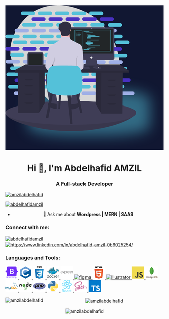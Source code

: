 <div align="center">
<div width="100%" height="150px" style="background-color: hsla(229, 50%, 13%, 1)">
<svg width="577" height="523" viewBox="0 0 577 523" fill="none" xmlns="http://www.w3.org/2000/svg">
<g filter="url(#filter0_d_131_2)">
<ellipse cx="270.5" cy="379" rx="172.5" ry="32" fill="#54C1D9"/>
</g>
<g clip-path="url(#clip0_131_2)">
<mask id="mask0_131_2" style="mask-type:luminance" maskUnits="userSpaceOnUse" x="0" y="0" width="477" height="457">
<path d="M477 0H0V456.842H477V0Z" fill="white"/>
</mask>
<g mask="url(#mask0_131_2)">
<path d="M409.062 170.967C384.235 73.3659 298.453 2.91186 197.762 0.0860066C144.53 -1.40795 88.5153 16.2428 47.7324 78.0094C-25.1716 188.423 52.2125 264.723 106.163 300.979C132.227 318.53 155.713 339.634 175.939 363.68C212.381 406.914 282.486 460.638 365.978 376.46C426.493 315.448 425.598 235.979 409.062 170.967Z" fill="#D7D7D7"/>
<path d="M101.701 22.6566H63.0104C59.3473 22.6566 56.3777 25.6255 56.3777 29.2878C56.3777 32.9501 59.3473 35.919 63.0104 35.919H101.701C105.364 35.919 108.334 32.9501 108.334 29.2878C108.334 25.6255 105.364 22.6566 101.701 22.6566Z" fill="#54C1D9"/>
<path d="M164.159 22.6566H125.468C121.805 22.6566 118.835 25.6255 118.835 29.2878C118.835 32.9501 121.805 35.919 125.468 35.919H164.159C167.822 35.919 170.791 32.9501 170.791 29.2878C170.791 25.6255 167.822 22.6566 164.159 22.6566Z" fill="#54C1D9"/>
<path d="M287.416 22.6566H248.725C245.062 22.6566 242.093 25.6255 242.093 29.2878C242.093 32.9501 245.062 35.919 248.725 35.919H287.416C291.079 35.919 294.049 32.9501 294.049 29.2878C294.049 25.6255 291.079 22.6566 287.416 22.6566Z" fill="#54C1D9"/>
<path d="M226.616 22.6566H187.926C184.263 22.6566 181.293 25.6255 181.293 29.2878C181.293 32.9501 184.263 35.919 187.926 35.919H226.616C230.28 35.919 233.249 32.9501 233.249 29.2878C233.249 25.6255 230.28 22.6566 226.616 22.6566Z" fill="#54C1D9"/>
<path d="M349.874 22.6566H311.183C307.52 22.6566 304.55 25.6255 304.55 29.2878C304.55 32.9501 307.52 35.919 311.183 35.919H349.874C353.537 35.919 356.506 32.9501 356.506 29.2878C356.506 25.6255 353.537 22.6566 349.874 22.6566Z" fill="#54C1D9"/>
<path d="M106.123 64.6542H67.4322C63.7691 64.6542 60.7995 67.6231 60.7995 71.2854C60.7995 74.9477 63.7691 77.9166 67.4322 77.9166H106.123C109.786 77.9166 112.755 74.9477 112.755 71.2854C112.755 67.6231 109.786 64.6542 106.123 64.6542Z" fill="#54C1D9"/>
<path d="M168.581 64.6542H129.89C126.227 64.6542 123.257 67.6231 123.257 71.2854C123.257 74.9477 126.227 77.9166 129.89 77.9166H168.581C172.244 77.9166 175.213 74.9477 175.213 71.2854C175.213 67.6231 172.244 64.6542 168.581 64.6542Z" fill="#54C1D9"/>
<path d="M291.838 64.6542H253.147C249.484 64.6542 246.514 67.6231 246.514 71.2854C246.514 74.9477 249.484 77.9166 253.147 77.9166H291.838C295.501 77.9166 298.47 74.9477 298.47 71.2854C298.47 67.6231 295.501 64.6542 291.838 64.6542Z" fill="#54C1D9"/>
<path d="M231.038 64.6542H192.348C188.684 64.6542 185.715 67.6231 185.715 71.2854C185.715 74.9477 188.684 77.9166 192.348 77.9166H231.038C234.701 77.9166 237.671 74.9477 237.671 71.2854C237.671 67.6231 234.701 64.6542 231.038 64.6542Z" fill="#54C1D9"/>
<path d="M354.295 64.6542H315.605C311.942 64.6542 308.972 67.6231 308.972 71.2854C308.972 74.9477 311.942 77.9166 315.605 77.9166H354.295C357.959 77.9166 360.928 74.9477 360.928 71.2854C360.928 67.6231 357.959 64.6542 354.295 64.6542Z" fill="#54C1D9"/>
<path d="M418.411 65.2068H379.721C376.058 65.2068 373.088 68.1757 373.088 71.838C373.088 75.5003 376.058 78.4692 379.721 78.4692H418.411C422.074 78.4692 425.044 75.5003 425.044 71.838C425.044 68.1757 422.074 65.2068 418.411 65.2068Z" fill="#54C1D9"/>
<path d="M72.9594 128.756H34.2688C30.6057 128.756 27.6361 131.725 27.6361 135.387C27.6361 139.049 30.6057 142.018 34.2688 142.018H72.9594C76.6226 142.018 79.5921 139.049 79.5921 135.387C79.5921 131.725 76.6226 128.756 72.9594 128.756Z" fill="#54C1D9"/>
<path d="M135.417 128.756H96.7265C93.0634 128.756 90.0939 131.725 90.0939 135.387C90.0939 139.049 93.0634 142.018 96.7265 142.018H135.417C139.08 142.018 142.05 139.049 142.05 135.387C142.05 131.725 139.08 128.756 135.417 128.756Z" fill="#54C1D9"/>
<path d="M258.674 128.756H219.984C216.321 128.756 213.351 131.725 213.351 135.387C213.351 139.049 216.321 142.018 219.984 142.018H258.674C262.338 142.018 265.307 139.049 265.307 135.387C265.307 131.725 262.338 128.756 258.674 128.756Z" fill="#54C1D9"/>
<path d="M197.875 128.756H159.184C155.521 128.756 152.552 131.725 152.552 135.387C152.552 139.049 155.521 142.018 159.184 142.018H197.875C201.538 142.018 204.508 139.049 204.508 135.387C204.508 131.725 201.538 128.756 197.875 128.756Z" fill="#54C1D9"/>
<path d="M321.132 128.756H282.441C278.778 128.756 275.809 131.725 275.809 135.387C275.809 139.049 278.778 142.018 282.441 142.018H321.132C324.795 142.018 327.765 139.049 327.765 135.387C327.765 131.725 324.795 128.756 321.132 128.756Z" fill="#54C1D9"/>
<path d="M383.037 128.756H344.346C340.683 128.756 337.714 131.725 337.714 135.387C337.714 139.049 340.683 142.018 344.346 142.018H383.037C386.7 142.018 389.67 139.049 389.67 135.387C389.67 131.725 386.7 128.756 383.037 128.756Z" fill="#54C1D9"/>
<path d="M445.495 128.756H406.804C403.141 128.756 400.171 131.725 400.171 135.387C400.171 139.049 403.141 142.018 406.804 142.018H445.495C449.158 142.018 452.127 139.049 452.127 135.387C452.127 131.725 449.158 128.756 445.495 128.756Z" fill="#54C1D9"/>
<path d="M55.2723 289.562H16.5817C12.9186 289.562 9.94901 292.531 9.94901 296.193C9.94901 299.856 12.9186 302.825 16.5817 302.825H55.2723C58.9354 302.825 61.905 299.856 61.905 296.193C61.905 292.531 58.9354 289.562 55.2723 289.562Z" fill="#54C1D9"/>
<path d="M117.73 289.562H79.0394C75.3763 289.562 72.4067 292.531 72.4067 296.193C72.4067 299.856 75.3763 302.825 79.0394 302.825H117.73C121.393 302.825 124.363 299.856 124.363 296.193C124.363 292.531 121.393 289.562 117.73 289.562Z" fill="#54C1D9"/>
<path d="M240.987 289.562H202.297C198.634 289.562 195.664 292.531 195.664 296.193C195.664 299.856 198.634 302.825 202.297 302.825H240.987C244.65 302.825 247.62 299.856 247.62 296.193C247.62 292.531 244.65 289.562 240.987 289.562Z" fill="#54C1D9"/>
<path d="M180.188 289.562H141.497C137.834 289.562 134.864 292.531 134.864 296.193C134.864 299.856 137.834 302.825 141.497 302.825H180.188C183.851 302.825 186.82 299.856 186.82 296.193C186.82 292.531 183.851 289.562 180.188 289.562Z" fill="#54C1D9"/>
<path d="M303.445 289.562H264.754C261.091 289.562 258.122 292.531 258.122 296.193C258.122 299.856 261.091 302.825 264.754 302.825H303.445C307.108 302.825 310.078 299.856 310.078 296.193C310.078 292.531 307.108 289.562 303.445 289.562Z" fill="#54C1D9"/>
<path d="M364.244 289.01H325.554C321.891 289.01 318.921 291.979 318.921 295.641C318.921 299.303 321.891 302.272 325.554 302.272H364.244C367.908 302.272 370.877 299.303 370.877 295.641C370.877 291.979 367.908 289.01 364.244 289.01Z" fill="#54C1D9"/>
<path d="M426.702 289.01H388.012C384.348 289.01 381.379 291.979 381.379 295.641C381.379 299.303 384.348 302.272 388.012 302.272H426.702C430.365 302.272 433.335 299.303 433.335 295.641C433.335 291.979 430.365 289.01 426.702 289.01Z" fill="#54C1D9"/>
<path d="M49.1923 244.249H10.5017C6.83861 244.249 3.86906 247.218 3.86906 250.88C3.86906 254.543 6.83861 257.511 10.5017 257.511H49.1923C52.8555 257.511 55.825 254.543 55.825 250.88C55.825 247.218 52.8555 244.249 49.1923 244.249Z" fill="#54C1D9"/>
<path d="M111.65 244.249H72.9594C69.2963 244.249 66.3268 247.218 66.3268 250.88C66.3268 254.543 69.2963 257.511 72.9594 257.511H111.65C115.313 257.511 118.283 254.543 118.283 250.88C118.283 247.218 115.313 244.249 111.65 244.249Z" fill="#54C1D9"/>
<path d="M234.907 244.249H196.217C192.554 244.249 189.584 247.218 189.584 250.88C189.584 254.543 192.554 257.511 196.217 257.511H234.907C238.57 257.511 241.54 254.543 241.54 250.88C241.54 247.218 238.57 244.249 234.907 244.249Z" fill="#54C1D9"/>
<path d="M174.108 244.249H135.417C131.754 244.249 128.784 247.218 128.784 250.88C128.784 254.543 131.754 257.511 135.417 257.511H174.108C177.771 257.511 180.74 254.543 180.74 250.88C180.74 247.218 177.771 244.249 174.108 244.249Z" fill="#54C1D9"/>
<path d="M297.365 244.249H258.674C255.011 244.249 252.042 247.218 252.042 250.88C252.042 254.543 255.011 257.511 258.674 257.511H297.365C301.028 257.511 303.998 254.543 303.998 250.88C303.998 247.218 301.028 244.249 297.365 244.249Z" fill="#54C1D9"/>
<path d="M357.612 244.249H318.921C315.258 244.249 312.289 247.218 312.289 250.88C312.289 254.543 315.258 257.511 318.921 257.511H357.612C361.275 257.511 364.244 254.543 364.244 250.88C364.244 247.218 361.275 244.249 357.612 244.249Z" fill="#54C1D9"/>
<path d="M420.07 244.249H381.379C377.716 244.249 374.746 247.218 374.746 250.88C374.746 254.543 377.716 257.511 381.379 257.511H420.07C423.733 257.511 426.702 254.543 426.702 250.88C426.702 247.218 423.733 244.249 420.07 244.249Z" fill="#54C1D9"/>
<path d="M46.4287 197.831H7.73812C4.075 197.831 1.10545 200.8 1.10545 204.462C1.10545 208.124 4.075 211.093 7.73812 211.093H46.4287C50.0919 211.093 53.0614 208.124 53.0614 204.462C53.0614 200.8 50.0919 197.831 46.4287 197.831Z" fill="#9FAFE6"/>
<path d="M108.886 197.831H70.1958C66.5327 197.831 63.5631 200.8 63.5631 204.462C63.5631 208.124 66.5327 211.093 70.1958 211.093H108.886C112.55 211.093 115.519 208.124 115.519 204.462C115.519 200.8 112.55 197.831 108.886 197.831Z" fill="#9FAFE6"/>
<path d="M232.144 197.831H193.453C189.79 197.831 186.82 200.8 186.82 204.462C186.82 208.124 189.79 211.093 193.453 211.093H232.144C235.807 211.093 238.776 208.124 238.776 204.462C238.776 200.8 235.807 197.831 232.144 197.831Z" fill="#9FAFE6"/>
<path d="M171.344 197.831H132.654C128.99 197.831 126.021 200.8 126.021 204.462C126.021 208.124 128.99 211.093 132.654 211.093H171.344C175.007 211.093 177.977 208.124 177.977 204.462C177.977 200.8 175.007 197.831 171.344 197.831Z" fill="#9FAFE6"/>
<path d="M294.601 197.831H255.911C252.248 197.831 249.278 200.8 249.278 204.462C249.278 208.124 252.248 211.093 255.911 211.093H294.601C298.265 211.093 301.234 208.124 301.234 204.462C301.234 200.8 298.265 197.831 294.601 197.831Z" fill="#9FAFE6"/>
<path d="M358.717 199.489H320.027C316.364 199.489 313.394 202.457 313.394 206.12C313.394 209.782 316.364 212.751 320.027 212.751H358.717C362.38 212.751 365.35 209.782 365.35 206.12C365.35 202.457 362.38 199.489 358.717 199.489Z" fill="#9FAFE6"/>
<path d="M421.175 199.489H382.484C378.821 199.489 375.852 202.457 375.852 206.12C375.852 209.782 378.821 212.751 382.484 212.751H421.175C424.838 212.751 427.808 209.782 427.808 206.12C427.808 202.457 424.838 199.489 421.175 199.489Z" fill="#9FAFE6"/>
<path d="M62.4577 173.516H23.7671C20.104 173.516 17.1344 176.485 17.1344 180.148C17.1344 183.81 20.104 186.779 23.7671 186.779H62.4577C66.1208 186.779 69.0904 183.81 69.0904 180.148C69.0904 176.485 66.1208 173.516 62.4577 173.516Z" fill="#54C1D9"/>
<path d="M124.915 173.516H86.2248C82.5617 173.516 79.5921 176.485 79.5921 180.148C79.5921 183.81 82.5617 186.779 86.2248 186.779H124.915C128.579 186.779 131.548 183.81 131.548 180.148C131.548 176.485 128.579 173.516 124.915 173.516Z" fill="#54C1D9"/>
<path d="M248.173 173.516H209.482C205.819 173.516 202.849 176.485 202.849 180.148C202.849 183.81 205.819 186.779 209.482 186.779H248.173C251.836 186.779 254.805 183.81 254.805 180.148C254.805 176.485 251.836 173.516 248.173 173.516Z" fill="#54C1D9"/>
<path d="M187.373 173.516H148.683C145.019 173.516 142.05 176.485 142.05 180.148C142.05 183.81 145.019 186.779 148.683 186.779H187.373C191.036 186.779 194.006 183.81 194.006 180.148C194.006 176.485 191.036 173.516 187.373 173.516Z" fill="#54C1D9"/>
<path d="M310.63 173.516H271.94C268.277 173.516 265.307 176.485 265.307 180.148C265.307 183.81 268.277 186.779 271.94 186.779H310.63C314.293 186.779 317.263 183.81 317.263 180.148C317.263 176.485 314.293 173.516 310.63 173.516Z" fill="#54C1D9"/>
<path d="M375.299 175.727H336.608C332.945 175.727 329.976 178.696 329.976 182.358C329.976 186.02 332.945 188.989 336.608 188.989H375.299C378.962 188.989 381.932 186.02 381.932 182.358C381.932 178.696 378.962 175.727 375.299 175.727Z" fill="#54C1D9"/>
<path d="M437.757 175.727H399.066C395.403 175.727 392.433 178.696 392.433 182.358C392.433 186.02 395.403 188.989 399.066 188.989H437.757C441.42 188.989 444.389 186.02 444.389 182.358C444.389 178.696 441.42 175.727 437.757 175.727Z" fill="#54C1D9"/>
<path d="M45.3233 107.204H6.63268C2.96955 107.204 0 110.173 0 113.836C0 117.498 2.96955 120.467 6.63268 120.467H45.3233C48.9864 120.467 51.956 117.498 51.956 113.836C51.956 110.173 48.9864 107.204 45.3233 107.204Z" fill="#54C1D9"/>
<path d="M107.781 107.204H69.0904C65.4273 107.204 62.4577 110.173 62.4577 113.836C62.4577 117.498 65.4273 120.467 69.0904 120.467H107.781C111.444 120.467 114.414 117.498 114.414 113.836C114.414 110.173 111.444 107.204 107.781 107.204Z" fill="#54C1D9"/>
<path d="M231.038 107.204H192.348C188.684 107.204 185.715 110.173 185.715 113.836C185.715 117.498 188.684 120.467 192.348 120.467H231.038C234.701 120.467 237.671 117.498 237.671 113.836C237.671 110.173 234.701 107.204 231.038 107.204Z" fill="#54C1D9"/>
<path d="M170.239 107.204H131.548C127.885 107.204 124.915 110.173 124.915 113.836C124.915 117.498 127.885 120.467 131.548 120.467H170.239C173.902 120.467 176.871 117.498 176.871 113.836C176.871 110.173 173.902 107.204 170.239 107.204Z" fill="#54C1D9"/>
<path d="M293.496 107.204H254.805C251.142 107.204 248.173 110.173 248.173 113.836C248.173 117.498 251.142 120.467 254.805 120.467H293.496C297.159 120.467 300.129 117.498 300.129 113.836C300.129 110.173 297.159 107.204 293.496 107.204Z" fill="#54C1D9"/>
<path d="M358.165 107.204H319.474C315.811 107.204 312.841 110.173 312.841 113.836C312.841 117.498 315.811 120.467 319.474 120.467H358.165C361.828 120.467 364.797 117.498 364.797 113.836C364.797 110.173 361.828 107.204 358.165 107.204Z" fill="#54C1D9"/>
<path d="M420.622 107.204H381.932C378.269 107.204 375.299 110.173 375.299 113.836C375.299 117.498 378.269 120.467 381.932 120.467H420.622C424.285 120.467 427.255 117.498 427.255 113.836C427.255 110.173 424.285 107.204 420.622 107.204Z" fill="#54C1D9"/>
<path d="M140.392 43.6554H101.701C98.0379 43.6554 95.0684 46.6243 95.0684 50.2866C95.0684 53.9489 98.0379 56.9178 101.701 56.9178H140.392C144.055 56.9178 147.024 53.9489 147.024 50.2866C147.024 46.6243 144.055 43.6554 140.392 43.6554Z" fill="#4830C1"/>
<path d="M202.849 43.6554H164.159C160.496 43.6554 157.526 46.6243 157.526 50.2866C157.526 53.9489 160.496 56.9178 164.159 56.9178H202.849C206.512 56.9178 209.482 53.9489 209.482 50.2866C209.482 46.6243 206.512 43.6554 202.849 43.6554Z" fill="#4830C1"/>
<path d="M326.107 43.6554H287.416C283.753 43.6554 280.783 46.6243 280.783 50.2866C280.783 53.9489 283.753 56.9178 287.416 56.9178H326.107C329.77 56.9178 332.739 53.9489 332.739 50.2866C332.739 46.6243 329.77 43.6554 326.107 43.6554Z" fill="#4830C1"/>
<path d="M265.307 43.6554H226.616C222.953 43.6554 219.984 46.6243 219.984 50.2866C219.984 53.9489 222.953 56.9178 226.616 56.9178H265.307C268.97 56.9178 271.94 53.9489 271.94 50.2866C271.94 46.6243 268.97 43.6554 265.307 43.6554Z" fill="#4830C1"/>
<path d="M388.564 43.6554H349.874C346.211 43.6554 343.241 46.6243 343.241 50.2866C343.241 53.9489 346.211 56.9178 349.874 56.9178H388.564C392.227 56.9178 395.197 53.9489 395.197 50.2866C395.197 46.6243 392.227 43.6554 388.564 43.6554Z" fill="#4830C1"/>
<path d="M75.7231 313.324H37.0324C33.3693 313.324 30.3998 316.293 30.3998 319.955C30.3998 323.618 33.3693 326.586 37.0324 326.586H75.7231C79.3862 326.586 82.3557 323.618 82.3557 319.955C82.3557 316.293 79.3862 313.324 75.7231 313.324Z" fill="#9FAFE6"/>
<path d="M138.181 313.324H99.4901C95.827 313.324 92.8575 316.293 92.8575 319.955C92.8575 323.618 95.827 326.586 99.4901 326.586H138.181C141.844 326.586 144.813 323.618 144.813 319.955C144.813 316.293 141.844 313.324 138.181 313.324Z" fill="#9FAFE6"/>
<path d="M261.438 313.324H222.747C219.084 313.324 216.115 316.293 216.115 319.955C216.115 323.618 219.084 326.586 222.747 326.586H261.438C265.101 326.586 268.071 323.618 268.071 319.955C268.071 316.293 265.101 313.324 261.438 313.324Z" fill="#9FAFE6"/>
<path d="M200.638 313.324H161.948C158.285 313.324 155.315 316.293 155.315 319.955C155.315 323.618 158.285 326.586 161.948 326.586H200.638C204.302 326.586 207.271 323.618 207.271 319.955C207.271 316.293 204.302 313.324 200.638 313.324Z" fill="#9FAFE6"/>
<path d="M323.896 313.324H285.205C281.542 313.324 278.572 316.293 278.572 319.955C278.572 323.618 281.542 326.586 285.205 326.586H323.896C327.559 326.586 330.528 323.618 330.528 319.955C330.528 316.293 327.559 313.324 323.896 313.324Z" fill="#9FAFE6"/>
<path d="M464.287 313.324H425.597C421.934 313.324 418.964 316.293 418.964 319.955C418.964 323.618 421.934 326.586 425.597 326.586H464.287C467.951 326.586 470.92 323.618 470.92 319.955C470.92 316.293 467.951 313.324 464.287 313.324Z" fill="#9FAFE6"/>
<path d="M396.855 313.877H358.165C354.501 313.877 351.532 316.846 351.532 320.508C351.532 324.17 354.501 327.139 358.165 327.139H396.855C400.518 327.139 403.488 324.17 403.488 320.508C403.488 316.846 400.518 313.877 396.855 313.877Z" fill="#9FAFE6"/>
<path d="M78.4867 265.8H39.7961C36.1329 265.8 33.1634 268.769 33.1634 272.432C33.1634 276.094 36.1329 279.063 39.7961 279.063H78.4867C82.1498 279.063 85.1193 276.094 85.1193 272.432C85.1193 268.769 82.1498 265.8 78.4867 265.8Z" fill="#4830C1"/>
<path d="M140.944 265.8H102.254C98.5906 265.8 95.6211 268.769 95.6211 272.432C95.6211 276.094 98.5906 279.063 102.254 279.063H140.944C144.608 279.063 147.577 276.094 147.577 272.432C147.577 268.769 144.608 265.8 140.944 265.8Z" fill="#4830C1"/>
<path d="M264.202 265.8H225.511C221.848 265.8 218.878 268.769 218.878 272.432C218.878 276.094 221.848 279.063 225.511 279.063H264.202C267.865 279.063 270.834 276.094 270.834 272.432C270.834 268.769 267.865 265.8 264.202 265.8Z" fill="#4830C1"/>
<path d="M203.402 265.8H164.711C161.048 265.8 158.079 268.769 158.079 272.432C158.079 276.094 161.048 279.063 164.711 279.063H203.402C207.065 279.063 210.035 276.094 210.035 272.432C210.035 268.769 207.065 265.8 203.402 265.8Z" fill="#4830C1"/>
<path d="M326.659 265.8H287.969C284.306 265.8 281.336 268.769 281.336 272.432C281.336 276.094 284.306 279.063 287.969 279.063H326.659C330.322 279.063 333.292 276.094 333.292 272.432C333.292 268.769 330.322 265.8 326.659 265.8Z" fill="#4830C1"/>
<path d="M387.459 265.248H348.768C345.105 265.248 342.136 268.217 342.136 271.879C342.136 275.541 345.105 278.51 348.768 278.51H387.459C391.122 278.51 394.092 275.541 394.092 271.879C394.092 268.217 391.122 265.248 387.459 265.248Z" fill="#4830C1"/>
<path d="M449.917 265.248H411.226C407.563 265.248 404.593 268.217 404.593 271.879C404.593 275.541 407.563 278.51 411.226 278.51H449.917C453.58 278.51 456.549 275.541 456.549 271.879C456.549 268.217 453.58 265.248 449.917 265.248Z" fill="#4830C1"/>
<path d="M62.4577 222.145H23.7671C20.104 222.145 17.1344 225.114 17.1344 228.776C17.1344 232.439 20.104 235.407 23.7671 235.407H62.4577C66.1208 235.407 69.0904 232.439 69.0904 228.776C69.0904 225.114 66.1208 222.145 62.4577 222.145Z" fill="#54C1D9"/>
<path d="M124.915 222.145H86.2248C82.5617 222.145 79.5921 225.114 79.5921 228.776C79.5921 232.439 82.5617 235.407 86.2248 235.407H124.915C128.579 235.407 131.548 232.439 131.548 228.776C131.548 225.114 128.579 222.145 124.915 222.145Z" fill="#54C1D9"/>
<path d="M248.173 222.145H209.482C205.819 222.145 202.849 225.114 202.849 228.776C202.849 232.439 205.819 235.407 209.482 235.407H248.173C251.836 235.407 254.805 232.439 254.805 228.776C254.805 225.114 251.836 222.145 248.173 222.145Z" fill="#54C1D9"/>
<path d="M187.373 222.145H148.683C145.019 222.145 142.05 225.114 142.05 228.776C142.05 232.439 145.019 235.407 148.683 235.407H187.373C191.036 235.407 194.006 232.439 194.006 228.776C194.006 225.114 191.036 222.145 187.373 222.145Z" fill="#54C1D9"/>
<path d="M310.63 222.145H271.94C268.277 222.145 265.307 225.114 265.307 228.776C265.307 232.439 268.277 235.407 271.94 235.407H310.63C314.293 235.407 317.263 232.439 317.263 228.776C317.263 225.114 314.293 222.145 310.63 222.145Z" fill="#54C1D9"/>
<path d="M374.746 223.25H336.056C332.392 223.25 329.423 226.219 329.423 229.882C329.423 233.544 332.392 236.513 336.056 236.513H374.746C378.409 236.513 381.379 233.544 381.379 229.882C381.379 226.219 378.409 223.25 374.746 223.25Z" fill="#54C1D9"/>
<path d="M437.204 223.25H398.513C394.85 223.25 391.881 226.219 391.881 229.882C391.881 233.544 394.85 236.513 398.513 236.513H437.204C440.867 236.513 443.837 233.544 443.837 229.882C443.837 226.219 440.867 223.25 437.204 223.25Z" fill="#54C1D9"/>
<path d="M44.7706 152.518H6.07995C2.41682 152.518 -0.552727 155.486 -0.552727 159.149C-0.552727 162.811 2.41682 165.78 6.07995 165.78H44.7706C48.4337 165.78 51.4032 162.811 51.4032 159.149C51.4032 155.486 48.4337 152.518 44.7706 152.518Z" fill="#4830C1"/>
<path d="M107.228 152.518H68.5377C64.8745 152.518 61.905 155.486 61.905 159.149C61.905 162.811 64.8745 165.78 68.5377 165.78H107.228C110.891 165.78 113.861 162.811 113.861 159.149C113.861 155.486 110.891 152.518 107.228 152.518Z" fill="#4830C1"/>
<path d="M230.486 152.518H191.795C188.132 152.518 185.162 155.486 185.162 159.149C185.162 162.811 188.132 165.78 191.795 165.78H230.486C234.149 165.78 237.118 162.811 237.118 159.149C237.118 155.486 234.149 152.518 230.486 152.518Z" fill="#4830C1"/>
<path d="M169.686 152.518H130.995C127.332 152.518 124.363 155.486 124.363 159.149C124.363 162.811 127.332 165.78 130.995 165.78H169.686C173.349 165.78 176.319 162.811 176.319 159.149C176.319 155.486 173.349 152.518 169.686 152.518Z" fill="#4830C1"/>
<path d="M292.943 152.518H254.253C250.589 152.518 247.62 155.486 247.62 159.149C247.62 162.811 250.589 165.78 254.253 165.78H292.943C296.606 165.78 299.576 162.811 299.576 159.149C299.576 155.486 296.606 152.518 292.943 152.518Z" fill="#4830C1"/>
<path d="M355.954 153.07H317.263C313.6 153.07 310.63 156.039 310.63 159.701C310.63 163.364 313.6 166.333 317.263 166.333H355.954C359.617 166.333 362.586 163.364 362.586 159.701C362.586 156.039 359.617 153.07 355.954 153.07Z" fill="#4830C1"/>
<path d="M418.411 153.07H379.721C376.058 153.07 373.088 156.039 373.088 159.701C373.088 163.364 376.058 166.333 379.721 166.333H418.411C422.074 166.333 425.044 163.364 425.044 159.701C425.044 156.039 422.074 153.07 418.411 153.07Z" fill="#4830C1"/>
<path d="M79.0394 85.653H40.3488C36.6857 85.653 33.7161 88.6218 33.7161 92.2842C33.7161 95.9465 36.6857 98.9153 40.3488 98.9153H79.0394C82.7025 98.9153 85.6721 95.9465 85.6721 92.2842C85.6721 88.6218 82.7025 85.653 79.0394 85.653Z" fill="#9FAFE6"/>
<path d="M141.497 85.653H102.806C99.1433 85.653 96.1738 88.6218 96.1738 92.2842C96.1738 95.9465 99.1433 98.9153 102.806 98.9153H141.497C145.16 98.9153 148.13 95.9465 148.13 92.2842C148.13 88.6218 145.16 85.653 141.497 85.653Z" fill="#9FAFE6"/>
<path d="M264.754 85.653H226.064C222.401 85.653 219.431 88.6218 219.431 92.2842C219.431 95.9465 222.401 98.9153 226.064 98.9153H264.754C268.417 98.9153 271.387 95.9465 271.387 92.2842C271.387 88.6218 268.417 85.653 264.754 85.653Z" fill="#9FAFE6"/>
<path d="M203.955 85.653H165.264C161.601 85.653 158.632 88.6218 158.632 92.2842C158.632 95.9465 161.601 98.9153 165.264 98.9153H203.955C207.618 98.9153 210.587 95.9465 210.587 92.2842C210.587 88.6218 207.618 85.653 203.955 85.653Z" fill="#9FAFE6"/>
<path d="M327.212 85.653H288.521C284.858 85.653 281.889 88.6218 281.889 92.2842C281.889 95.9465 284.858 98.9153 288.521 98.9153H327.212C330.875 98.9153 333.845 95.9465 333.845 92.2842C333.845 88.6218 330.875 85.653 327.212 85.653Z" fill="#9FAFE6"/>
<path d="M399.066 85.653H360.375C356.712 85.653 353.743 88.6218 353.743 92.2842C353.743 95.9465 356.712 98.9153 360.375 98.9153H399.066C402.729 98.9153 405.699 95.9465 405.699 92.2842C405.699 88.6218 402.729 85.653 399.066 85.653Z" fill="#9FAFE6"/>
<path d="M476.447 388.32C476.447 412.278 371.878 456.842 240.158 456.842C108.438 456.842 0 415.041 0 391.083C0 367.125 108.438 370.084 240.158 370.084C371.878 370.084 476.447 364.362 476.447 388.32Z" fill="#3F3D56"/>
<path opacity="0.1" d="M476.447 388.32C476.447 412.278 371.878 456.842 240.158 456.842C108.438 456.842 0 415.041 0 391.083C0 367.125 108.438 370.084 240.158 370.084C371.878 370.084 476.447 364.362 476.447 388.32Z" fill="black"/>
<path d="M238.5 434.185C370.22 434.185 477 414.764 477 390.806C477 366.849 370.22 347.427 238.5 347.427C106.78 347.427 0 366.849 0 390.806C0 414.764 106.78 434.185 238.5 434.185Z" fill="#3F3D56"/>
<path d="M328.792 243.275V359.29L348.202 390.916L349.68 393.322H426.267L427.814 243.275H328.792Z" fill="#2F2E41"/>
<path opacity="0.1" d="M328.792 243.275V359.29L348.202 390.916L349.393 243.275H328.792Z" fill="black"/>
<path d="M143.9 240.181V356.196L124.49 387.822L123.013 390.228H46.4254L44.8783 240.181H143.9Z" fill="#2F2E41"/>
<path opacity="0.1" d="M143.9 240.181V356.196L124.49 387.822L123.299 240.181H143.9Z" fill="black"/>
<path d="M451.022 237.861V244.822H34.8215V234.768L73.5017 214.658H416.983L451.022 237.861Z" fill="#2F2E41"/>
<path opacity="0.1" d="M451.022 237.861V244.822H34.8215V234.768L451.022 237.861Z" fill="black"/>
<path opacity="0.1" d="M94.3891 272.666H75.8225L68.0866 267.252H102.899L94.3891 272.666Z" fill="black"/>
<path opacity="0.1" d="M94.3891 295.095H75.8225L68.0866 289.681H102.899L94.3891 295.095Z" fill="black"/>
<path opacity="0.1" d="M94.3891 326.806H75.8225L68.0866 321.392H102.899L94.3891 326.806Z" fill="black"/>
<path opacity="0.1" d="M94.3891 358.517H75.8225L68.0866 353.103H102.899L94.3891 358.517Z" fill="black"/>
<path opacity="0.1" d="M378.303 275.759H396.87L404.605 270.346H369.793L378.303 275.759Z" fill="black"/>
<path opacity="0.1" d="M378.303 298.189H396.87L404.605 292.775H369.793L378.303 298.189Z" fill="black"/>
<path opacity="0.1" d="M378.303 329.9H396.87L404.605 324.486H369.793L378.303 329.9Z" fill="black"/>
<path opacity="0.1" d="M378.303 361.611H396.87L404.605 356.196H369.793L378.303 361.611Z" fill="black"/>
<path d="M294.334 195.304L291.753 211.775C291.753 211.775 279.049 218.522 287.982 218.721C296.914 218.92 338.996 218.721 338.996 218.721C338.996 218.721 347.134 218.721 334.232 211.577L331.651 194.311L294.334 195.304Z" fill="#3F3D56"/>
<path opacity="0.1" d="M286.185 218.542C287.92 217.14 289.784 215.906 291.753 214.857L294.334 198.386L331.651 198.421L334.232 214.658C336.352 215.753 338.351 217.068 340.195 218.581C341.852 218.203 343.663 216.799 334.232 211.577L331.651 194.311L294.334 195.304L291.753 211.775C291.753 211.775 281.078 217.446 286.185 218.542Z" fill="black"/>
<path d="M390.947 80.4983H234.641C231.377 80.4983 228.73 83.1442 228.73 86.4084V191.676C228.73 194.94 231.377 197.586 234.641 197.586H390.947C394.211 197.586 396.858 194.94 396.858 191.676V86.4084C396.858 83.1442 394.211 80.4983 390.947 80.4983Z" fill="#3F3D56"/>
<path d="M391.201 86.7493H234.387V174.466H391.201V86.7493Z" fill="#222628"/>
<path d="M312.794 84.9633C313.342 84.9633 313.786 84.519 313.786 83.9708C313.786 83.4232 313.342 82.9789 312.794 82.9789C312.246 82.9789 311.802 83.4232 311.802 83.9708C311.802 84.519 312.246 84.9633 312.794 84.9633Z" fill="#F2F2F2"/>
<path d="M396.858 181.412V191.676C396.858 192.452 396.705 193.22 396.408 193.938C396.111 194.654 395.676 195.306 395.127 195.855C394.577 196.404 393.926 196.839 393.209 197.136C392.491 197.433 391.723 197.586 390.947 197.586H234.641C233.865 197.586 233.097 197.433 232.379 197.136C231.662 196.839 231.01 196.404 230.461 195.855C229.912 195.306 229.477 194.654 229.18 193.938C228.883 193.22 228.73 192.452 228.73 191.676V181.412H396.858Z" fill="#3F3D56"/>
<path d="M312.794 193.319C314.877 193.319 316.565 191.631 316.565 189.548C316.565 187.466 314.877 185.778 312.794 185.778C310.711 185.778 309.022 187.466 309.022 189.548C309.022 191.631 310.711 193.319 312.794 193.319Z" fill="#F2F2F2"/>
<path d="M306.917 229.437V231.422H200.125V229.835L200.272 229.437L202.904 222.293H304.733L306.917 229.437Z" fill="#3F3D56"/>
<path d="M348.014 227.495C347.819 228.326 347.085 229.203 345.425 230.033C339.47 233.01 327.362 229.239 327.362 229.239C327.362 229.239 318.033 227.651 318.033 223.484C318.294 223.304 318.568 223.142 318.85 222.998C321.354 221.673 329.655 218.406 344.374 223.136C345.459 223.476 346.427 224.111 347.172 224.969C347.502 225.293 347.75 225.692 347.897 226.13C348.043 226.57 348.083 227.037 348.014 227.495Z" fill="#3F3D56"/>
<path opacity="0.1" d="M348.014 227.495C340.725 230.287 334.228 230.495 327.561 225.865C324.198 223.532 321.143 222.954 318.85 222.998C321.354 221.673 329.655 218.406 344.374 223.136C345.459 223.476 346.427 224.111 347.172 224.969C347.502 225.293 347.75 225.692 347.897 226.13C348.043 226.57 348.083 227.037 348.014 227.495Z" fill="black"/>
<path d="M338.875 225.865C340.3 225.865 341.456 225.51 341.456 225.072C341.456 224.633 340.3 224.278 338.875 224.278C337.45 224.278 336.294 224.633 336.294 225.072C336.294 225.51 337.45 225.865 338.875 225.865Z" fill="#F2F2F2"/>
<path opacity="0.1" d="M306.917 229.437V231.422H200.125V229.835L200.272 229.437H306.917Z" fill="black"/>
<path d="M218.126 107.282C229.801 107.282 239.266 97.8201 239.266 86.1476C239.266 74.4744 229.801 65.0123 218.126 65.0123C206.451 65.0123 196.986 74.4744 196.986 86.1476C196.986 97.8201 206.451 107.282 218.126 107.282Z" fill="#FFB9B9"/>
<path d="M202.549 96.7149V130.086H237.041C237.041 130.086 232.59 102.277 234.816 93.9337L202.549 96.7149Z" fill="#FFB9B9"/>
<path d="M383.313 90.3501H253.424V167.714H383.313V90.3501Z" stroke="#54C1D9"/>
<path d="M278.572 93.1131H257.016C255.948 93.1131 255.082 93.979 255.082 95.0472V163.017C255.082 164.085 255.948 164.951 257.016 164.951H278.572C279.641 164.951 280.507 164.085 280.507 163.017V95.0472C280.507 93.979 279.641 93.1131 278.572 93.1131Z" stroke="#54C1D9"/>
<path d="M273.874 100.573H263.925C263.467 100.573 263.096 100.944 263.096 101.402C263.096 101.86 263.467 102.231 263.925 102.231H273.874C274.332 102.231 274.703 101.86 274.703 101.402C274.703 100.944 274.332 100.573 273.874 100.573Z" fill="#54C1D9"/>
<path d="M276.078 104.441H264.058C263.527 104.441 263.096 104.872 263.096 105.403C263.096 105.934 263.527 106.364 264.058 106.364H276.078C276.609 106.364 277.04 105.934 277.04 105.403C277.04 104.872 276.609 104.441 276.078 104.441Z" fill="#54C1D9"/>
<path d="M271.663 108.31H263.925C263.467 108.31 263.096 108.681 263.096 109.138C263.096 109.596 263.467 109.967 263.925 109.967H271.663C272.121 109.967 272.492 109.596 272.492 109.138C272.492 108.681 272.121 108.31 271.663 108.31Z" fill="#54C1D9"/>
<path d="M261.438 102.784C262.049 102.784 262.543 102.289 262.543 101.678C262.543 101.068 262.049 100.573 261.438 100.573C260.827 100.573 260.333 101.068 260.333 101.678C260.333 102.289 260.827 102.784 261.438 102.784Z" fill="#54C1D9"/>
<path d="M261.438 106.652C262.049 106.652 262.543 106.157 262.543 105.547C262.543 104.936 262.049 104.441 261.438 104.441C260.827 104.441 260.333 104.936 260.333 105.547C260.333 106.157 260.827 106.652 261.438 106.652Z" fill="#54C1D9"/>
<path d="M261.438 110.52C262.049 110.52 262.543 110.025 262.543 109.415C262.543 108.804 262.049 108.31 261.438 108.31C260.827 108.31 260.333 108.804 260.333 109.415C260.333 110.025 260.827 110.52 261.438 110.52Z" fill="#54C1D9"/>
<path d="M304.51 95.5998H286.719C286.188 95.5998 285.758 96.0302 285.758 96.5612C285.758 97.0922 286.188 97.5226 286.719 97.5226H304.51C305.041 97.5226 305.472 97.0922 305.472 96.5612C305.472 96.0302 305.041 95.5998 304.51 95.5998Z" fill="#54C1D9"/>
<path d="M304.51 160.497H286.719C286.188 160.497 285.758 160.927 285.758 161.458C285.758 161.989 286.188 162.419 286.719 162.419H304.51C305.041 162.419 305.472 161.989 305.472 161.458C305.472 160.927 305.041 160.497 304.51 160.497Z" fill="#54C1D9"/>
<path d="M317.011 99.9261H292.489C291.958 99.9261 291.528 100.357 291.528 100.887C291.528 101.418 291.958 101.849 292.489 101.849H317.011C317.542 101.849 317.973 101.418 317.973 100.887C317.973 100.357 317.542 99.9261 317.011 99.9261Z" fill="#54C1D9"/>
<path d="M317.011 134.538H292.489C291.958 134.538 291.528 134.968 291.528 135.499C291.528 136.03 291.958 136.46 292.489 136.46H317.011C317.542 136.46 317.973 136.03 317.973 135.499C317.973 134.968 317.542 134.538 317.011 134.538Z" fill="#54C1D9"/>
<path d="M326.628 151.843H302.106C301.575 151.843 301.144 152.274 301.144 152.805C301.144 153.336 301.575 153.766 302.106 153.766H326.628C327.159 153.766 327.589 153.336 327.589 152.805C327.589 152.274 327.159 151.843 326.628 151.843Z" fill="#54C1D9"/>
<path d="M317.011 138.864H292.489C291.958 138.864 291.528 139.295 291.528 139.826C291.528 140.357 291.958 140.787 292.489 140.787H317.011C317.542 140.787 317.973 140.357 317.973 139.826C317.973 139.295 317.542 138.864 317.011 138.864Z" fill="#54C1D9"/>
<path d="M324.224 108.579H299.702C299.171 108.579 298.74 109.01 298.74 109.541C298.74 110.072 299.171 110.502 299.702 110.502H324.224C324.755 110.502 325.185 110.072 325.185 109.541C325.185 109.01 324.755 108.579 324.224 108.579Z" fill="#54C1D9"/>
<path d="M327.109 108.579H302.586C302.055 108.579 301.625 109.01 301.625 109.541C301.625 110.072 302.055 110.502 302.586 110.502H327.109C327.64 110.502 328.07 110.072 328.07 109.541C328.07 109.01 327.64 108.579 327.109 108.579Z" fill="#54C1D9"/>
<path d="M341.534 112.906H299.702C299.171 112.906 298.74 113.336 298.74 113.867C298.74 114.398 299.171 114.828 299.702 114.828H341.534C342.065 114.828 342.495 114.398 342.495 113.867C342.495 113.336 342.065 112.906 341.534 112.906Z" fill="#54C1D9"/>
<path d="M309.318 121.559H297.297C296.766 121.559 296.336 121.989 296.336 122.52C296.336 123.051 296.766 123.482 297.297 123.482H309.318C309.849 123.482 310.28 123.051 310.28 122.52C310.28 121.989 309.849 121.559 309.318 121.559Z" fill="#54C1D9"/>
<path d="M339.129 125.885H297.297C296.766 125.885 296.336 126.315 296.336 126.846C296.336 127.377 296.766 127.808 297.297 127.808H339.129C339.66 127.808 340.091 127.377 340.091 126.846C340.091 126.315 339.66 125.885 339.129 125.885Z" fill="#54C1D9"/>
<path d="M343.937 147.517H302.106C301.575 147.517 301.144 147.948 301.144 148.478C301.144 149.009 301.575 149.44 302.106 149.44H343.937C344.468 149.44 344.899 149.009 344.899 148.478C344.899 147.948 344.468 147.517 343.937 147.517Z" fill="#54C1D9"/>
<path d="M308.837 104.253H296.817C296.285 104.253 295.855 104.683 295.855 105.214C295.855 105.745 296.285 106.176 296.817 106.176H308.837C309.368 106.176 309.799 105.745 309.799 105.214C309.799 104.683 309.368 104.253 308.837 104.253Z" fill="#54C1D9"/>
<path d="M309.318 117.232H297.297C296.766 117.232 296.336 117.662 296.336 118.193C296.336 118.724 296.766 119.155 297.297 119.155H309.318C309.849 119.155 310.28 118.724 310.28 118.193C310.28 117.662 309.849 117.232 309.318 117.232Z" fill="#54C1D9"/>
<path d="M309.318 130.211H297.297C296.766 130.211 296.336 130.642 296.336 131.173C296.336 131.704 296.766 132.134 297.297 132.134H309.318C309.849 132.134 310.28 131.704 310.28 131.173C310.28 130.642 309.849 130.211 309.318 130.211Z" fill="#54C1D9"/>
<path d="M308.837 143.191H296.817C296.285 143.191 295.855 143.621 295.855 144.152C295.855 144.683 296.285 145.114 296.817 145.114H308.837C309.368 145.114 309.799 144.683 309.799 144.152C309.799 143.621 309.368 143.191 308.837 143.191Z" fill="#54C1D9"/>
<path d="M308.837 156.17H296.817C296.285 156.17 295.855 156.601 295.855 157.132C295.855 157.663 296.285 158.093 296.817 158.093H308.837C309.368 158.093 309.799 157.663 309.799 157.132C309.799 156.601 309.368 156.17 308.837 156.17Z" fill="#54C1D9"/>
<path d="M270.976 141.766C270.976 141.766 238.153 125.636 238.153 124.524C238.153 123.412 234.816 116.181 232.59 116.181C230.365 116.181 211.45 110.063 200.881 118.963L199.768 126.193L159.157 152.89L170.283 193.491C170.283 193.491 177.515 201.278 175.29 206.84C173.065 212.402 176.959 240.767 176.959 240.767L264.3 237.986V200.165C264.3 200.165 267.081 191.266 268.751 188.486C270.419 185.705 268.751 177.362 268.751 177.362L282.102 160.676C282.102 160.676 280.433 145.103 270.976 141.766Z" fill="#D0CDE1"/>
<path opacity="0.1" d="M160.548 166.517L163.051 152.89C163.051 152.89 148.587 215.739 150.256 222.969C151.925 230.2 164.164 241.324 165.833 241.88C167.502 242.436 183.078 194.048 183.078 194.048L160.548 166.517Z" fill="black"/>
<path d="M168.614 151.221L159.157 152.889C159.157 152.889 144.693 215.739 146.362 222.969C148.031 230.2 160.27 241.324 161.938 241.88C163.608 242.436 179.185 194.048 179.185 194.048L168.614 151.221Z" fill="#D0CDE1"/>
<path opacity="0.1" d="M274.035 169.853L278.764 160.676C278.764 160.676 285.44 223.525 280.989 229.643C276.539 235.762 258.934 238.051 258.934 238.051L258.737 192.379L274.035 169.853Z" fill="black"/>
<path d="M274.87 153.446L282.102 160.676C282.102 160.676 288.777 223.525 284.327 229.643C279.877 235.762 262.272 238.051 262.272 238.051L262.075 192.379L274.87 153.446Z" fill="#D0CDE1"/>
<path d="M166.946 249.11C166.946 249.11 150.813 242.992 148.031 254.672C145.25 266.352 154.707 318.633 154.707 318.633C154.707 318.633 160.826 358.123 164.72 359.235C168.614 360.348 185.86 360.903 188.642 355.898C191.423 350.892 180.297 299.723 180.297 299.723L244.829 298.611C244.829 298.611 240.935 343.106 238.709 346.999C236.484 350.892 236.484 364.241 238.709 364.241C240.935 364.241 265.413 363.128 267.081 359.791C268.751 356.454 278.208 281.369 278.208 281.369C278.208 281.369 285.996 255.228 277.095 256.896C268.194 258.565 166.946 249.11 166.946 249.11Z" fill="#3F3D56"/>
<path d="M262.075 357.566C262.075 357.566 267.638 353.673 270.419 357.566C273.201 361.46 274.314 365.909 262.075 372.584C249.836 379.258 240.379 377.589 240.379 376.477V360.348L262.075 357.566Z" fill="#2F2E41"/>
<path d="M165.833 355.898C165.833 355.898 160.27 352.004 157.488 355.898C154.707 359.791 153.594 364.241 165.833 370.915C178.072 377.589 187.529 375.921 187.529 374.809V358.679L165.833 355.898Z" fill="#2F2E41"/>
<path d="M218.263 59.4979C216.158 59.4249 214.056 59.7244 212.054 60.3826C210.502 61.0065 209.02 61.7906 207.631 62.7223L198.298 68.5251C197.506 68.8677 196.832 69.4375 196.364 70.1625C195.895 70.8869 195.651 71.7346 195.663 72.5978L194.497 81.3294C194.203 83.5332 193.932 85.89 194.918 87.8822C195.742 89.5449 197.312 90.6833 198.604 92.0162C200.671 94.1575 202.061 96.8597 202.603 99.7863C203.271 103.432 202.844 107.822 205.73 110.149C207.292 111.409 209.422 111.647 211.426 111.764C216.906 112.084 222.403 111.872 227.842 111.132C228.707 111.068 229.55 110.832 230.322 110.438C231.304 109.857 231.921 108.833 232.499 107.85C234.582 104.303 236.731 100.529 236.708 96.4148C236.697 94.3796 236.176 92.1941 237.154 90.4086C237.67 89.6494 238.231 88.9216 238.832 88.2286C240.043 86.5283 240.278 84.3439 240.475 82.2661C241.106 75.6299 240.447 70.5803 235.555 65.9058C230.988 61.5419 224.491 59.5382 218.263 59.4979Z" fill="#2F2E41"/>
<path d="M166.335 314.818L147.768 409.177H157.051L174.845 316.365L166.335 314.818Z" fill="#2F2E41"/>
<path d="M225.902 322.552L237.507 430.833H245.243L238.28 319.458L225.902 322.552Z" fill="#2F2E41"/>
<path d="M257.62 319.458L273.866 391.388H281.602L266.13 317.912L257.62 319.458Z" fill="#2F2E41"/>
<path d="M195.732 319.458L193.411 376.693H199.6L204.242 319.458H195.732Z" fill="#2F2E41"/>
<path d="M153.183 304.763C153.183 304.763 140.806 222.006 175.618 219.685C210.431 217.365 259.941 219.685 259.941 219.685C259.941 219.685 288.565 217.365 280.055 304.763C280.055 304.763 287.791 330.287 218.166 327.966C148.542 325.646 153.183 304.763 153.183 304.763Z" fill="#54C1D9"/>
<path d="M133.759 171.859H85.6721C82.6194 171.859 80.1448 174.333 80.1448 177.385V213.856C80.1448 216.908 82.6194 219.382 85.6721 219.382H133.759C136.812 219.382 139.286 216.908 139.286 213.856V177.385C139.286 174.333 136.812 171.859 133.759 171.859Z" fill="#3F3D56"/>
<path d="M134.312 174.622H85.1193C84.5086 174.622 84.0139 175.116 84.0139 175.727V215.514C84.0139 216.125 84.5086 216.619 85.1193 216.619H134.312C134.922 216.619 135.417 216.125 135.417 215.514V175.727C135.417 175.116 134.922 174.622 134.312 174.622Z" fill="#222628"/>
</g>
</g>
<defs>
<filter id="filter0_d_131_2" x="32" y="259" width="545" height="264" filterUnits="userSpaceOnUse" color-interpolation-filters="sRGB">
<feFlood flood-opacity="0" result="BackgroundImageFix"/>
<feColorMatrix in="SourceAlpha" type="matrix" values="0 0 0 0 0 0 0 0 0 0 0 0 0 0 0 0 0 0 127 0" result="hardAlpha"/>
<feMorphology radius="50" operator="dilate" in="SourceAlpha" result="effect1_dropShadow_131_2"/>
<feOffset dx="34" dy="12"/>
<feGaussianBlur stdDeviation="25"/>
<feComposite in2="hardAlpha" operator="out"/>
<feColorMatrix type="matrix" values="0 0 0 0 0.329412 0 0 0 0 0.756863 0 0 0 0 0.85098 0 0 0 0.5 0"/>
<feBlend mode="normal" in2="BackgroundImageFix" result="effect1_dropShadow_131_2"/>
<feBlend mode="normal" in="SourceGraphic" in2="effect1_dropShadow_131_2" result="shape"/>
</filter>
<clipPath id="clip0_131_2">
<rect width="477" height="457" fill="white"/>
</clipPath>
</defs>
</svg>

</div>

<h1 align="center">Hi 👋, I'm Abdelhafid AMZIL</h1>
<h3 align="center">A Full-stack Developer</h3>


  <p align="left"> <a href="https://github.com/ryo-ma/github-profile-trophy"><img src="https://github-profile-trophy.vercel.app/?username=amzilabdelhafid" alt="amzilabdelhafid" /></a> </p> 

<p align="left"> <a href="https://twitter.com/abdelhafidamzil" target="blank"><img src="https://img.shields.io/twitter/follow/abdelhafidamzil?logo=twitter&style=for-the-badge" alt="abdelhafidamzil" /></a> </p>


- 💬 Ask me about **Wordpress | MERN | SAAS**

<h3 align="left">Connect with me:</h3>
<p align="left">
<a href="https://twitter.com/abdelhafidamzil" target="blank"><img align="center" src="https://raw.githubusercontent.com/rahuldkjain/github-profile-readme-generator/master/src/images/icons/Social/twitter.svg" alt="abdelhafidamzil" height="30" width="40" /></a>
<a href="https://linkedin.com/in/https://www.linkedin.com/in/abdelhafid-amzil-0b6025254/" target="blank"><img align="center" src="https://raw.githubusercontent.com/rahuldkjain/github-profile-readme-generator/master/src/images/icons/Social/linked-in-alt.svg" alt="https://www.linkedin.com/in/abdelhafid-amzil-0b6025254/" height="30" width="40" /></a>
</p>

<h3 align="left">Languages and Tools:</h3>
<p align="left"> <a href="https://getbootstrap.com" target="_blank" rel="noreferrer"> <img src="https://raw.githubusercontent.com/devicons/devicon/master/icons/bootstrap/bootstrap-plain-wordmark.svg" alt="bootstrap" width="40" height="40"/> </a> <a href="https://www.cprogramming.com/" target="_blank" rel="noreferrer"> <img src="https://raw.githubusercontent.com/devicons/devicon/master/icons/c/c-original.svg" alt="c" width="40" height="40"/> </a> <a href="https://www.w3schools.com/css/" target="_blank" rel="noreferrer"> <img src="https://raw.githubusercontent.com/devicons/devicon/master/icons/css3/css3-original-wordmark.svg" alt="css3" width="40" height="40"/> </a> <a href="https://www.docker.com/" target="_blank" rel="noreferrer"> <img src="https://raw.githubusercontent.com/devicons/devicon/master/icons/docker/docker-original-wordmark.svg" alt="docker" width="40" height="40"/> </a> <a href="https://expressjs.com" target="_blank" rel="noreferrer"> <img src="https://raw.githubusercontent.com/devicons/devicon/master/icons/express/express-original-wordmark.svg" alt="express" width="40" height="40"/> </a> <a href="https://www.figma.com/" target="_blank" rel="noreferrer"> <img src="https://www.vectorlogo.zone/logos/figma/figma-icon.svg" alt="figma" width="40" height="40"/> </a> <a href="https://www.w3.org/html/" target="_blank" rel="noreferrer"> <img src="https://raw.githubusercontent.com/devicons/devicon/master/icons/html5/html5-original-wordmark.svg" alt="html5" width="40" height="40"/> </a> <a href="https://www.adobe.com/in/products/illustrator.html" target="_blank" rel="noreferrer"> <img src="https://www.vectorlogo.zone/logos/adobe_illustrator/adobe_illustrator-icon.svg" alt="illustrator" width="40" height="40"/> </a> <a href="https://developer.mozilla.org/en-US/docs/Web/JavaScript" target="_blank" rel="noreferrer"> <img src="https://raw.githubusercontent.com/devicons/devicon/master/icons/javascript/javascript-original.svg" alt="javascript" width="40" height="40"/> </a> <a href="https://www.mongodb.com/" target="_blank" rel="noreferrer"> <img src="https://raw.githubusercontent.com/devicons/devicon/master/icons/mongodb/mongodb-original-wordmark.svg" alt="mongodb" width="40" height="40"/> </a> <a href="https://www.mysql.com/" target="_blank" rel="noreferrer"> <img src="https://raw.githubusercontent.com/devicons/devicon/master/icons/mysql/mysql-original-wordmark.svg" alt="mysql" width="40" height="40"/> </a> <a href="https://nodejs.org" target="_blank" rel="noreferrer"> <img src="https://raw.githubusercontent.com/devicons/devicon/master/icons/nodejs/nodejs-original-wordmark.svg" alt="nodejs" width="40" height="40"/> </a> <a href="https://www.php.net" target="_blank" rel="noreferrer"> <img src="https://raw.githubusercontent.com/devicons/devicon/master/icons/php/php-original.svg" alt="php" width="40" height="40"/> </a> <a href="https://www.python.org" target="_blank" rel="noreferrer"> <img src="https://raw.githubusercontent.com/devicons/devicon/master/icons/python/python-original.svg" alt="python" width="40" height="40"/> </a> <a href="https://reactjs.org/" target="_blank" rel="noreferrer"> <img src="https://raw.githubusercontent.com/devicons/devicon/master/icons/react/react-original-wordmark.svg" alt="react" width="40" height="40"/> </a> <a href="https://sass-lang.com" target="_blank" rel="noreferrer"> <img src="https://raw.githubusercontent.com/devicons/devicon/master/icons/sass/sass-original.svg" alt="sass" width="40" height="40"/> </a> <a href="https://www.typescriptlang.org/" target="_blank" rel="noreferrer"> <img src="https://raw.githubusercontent.com/devicons/devicon/master/icons/typescript/typescript-original.svg" alt="typescript" width="40" height="40"/> </a> </p>

<p><img align="left" src="https://github-readme-stats.vercel.app/api/top-langs?username=amzilabdelhafid&show_icons=true&locale=en&layout=compact" alt="amzilabdelhafid" /></p>

<p>&nbsp;<img align="center" src="https://github-readme-stats.vercel.app/api?username=amzilabdelhafid&show_icons=true&locale=en" alt="amzilabdelhafid" /></p>

<p><img align="center" src="https://github-readme-streak-stats.herokuapp.com/?user=amzilabdelhafid&" alt="amzilabdelhafid" /></p>


</div>
